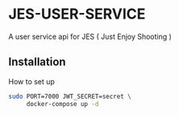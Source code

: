 # JES-USER-SERVICE
A user service api for JES ( Just Enjoy Shooting )

## Installation
How to set up
```sh
sudo PORT=7000 JWT_SECRET=secret \
     docker-compose up -d
```